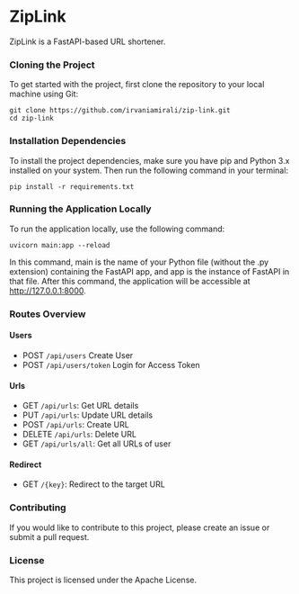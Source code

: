 # ZipLink

ZipLink is a FastAPI-based URL shortener.

### Cloning the Project
To get started with the project, first clone the repository to your local machine using Git:

```shell
git clone https://github.com/irvaniamirali/zip-link.git
cd zip-link
```

### Installation Dependencies
To install the project dependencies, make sure you have pip and Python 3.x installed on your system. Then run the following command in your terminal:

```shell
pip install -r requirements.txt
```

### Running the Application Locally
To run the application locally, use the following command:

```shell
uvicorn main:app --reload
```

In this command, main is the name of your Python file (without the .py extension) containing the FastAPI app, and app is the instance of FastAPI in that file. After this command, the application will be accessible at http://127.0.0.1:8000.

### Routes Overview
#### Users
- POST `/api/users` Create User
- POST `/api/users/token` Login for Access Token
#### Urls
- GET `/api/urls`: Get URL details
- PUT `/api/urls`: Update URL details
- POST `/api/urls`: Create URL
- DELETE `/api/urls`: Delete URL
- GET `/api/urls/all`: Get all URLs of user
#### Redirect
- GET `/{key}`: Redirect to the target URL

### Contributing
If you would like to contribute to this project, please create an issue or submit a pull request.

### License
This project is licensed under the Apache License.
